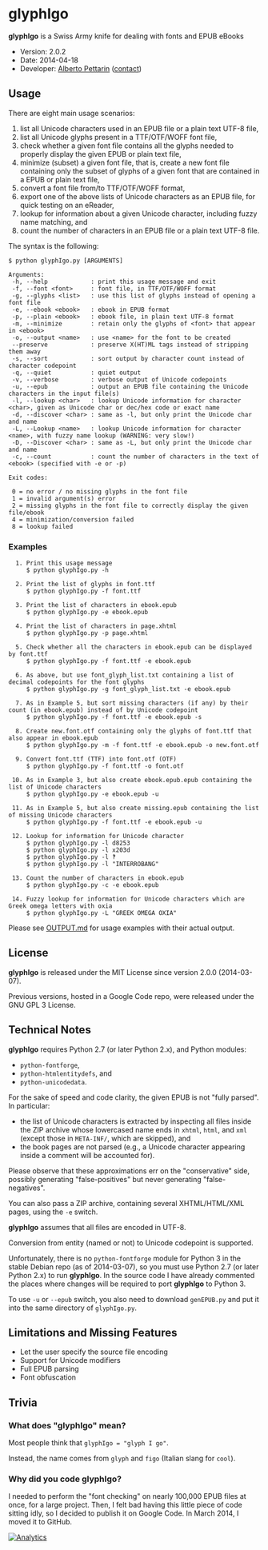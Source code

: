 # glyphIgo

**glyphIgo** is a Swiss Army knife for dealing with fonts and EPUB eBooks

* Version: 2.0.2
* Date: 2014-04-18
* Developer: [Alberto Pettarin](http://www.albertopettarin.it/) ([contact](http://www.albertopettarin.it/contact.html))



## Usage

There are eight main usage scenarios:

1. list all Unicode characters used in an EPUB file or a plain text UTF-8 file,
2. list all Unicode glyphs present in a TTF/OTF/WOFF font file,
3. check whether a given font file contains all the glyphs needed to properly display the given EPUB or plain text file,
4. minimize (subset) a given font file, that is, create a new font file containing only the subset of glyphs of a given font that are contained in a EPUB or plain text file,
5. convert a font file from/to TTF/OTF/WOFF format,
6. export one of the above lists of Unicode characters as an EPUB file, for quick testing on an eReader,
7. lookup for information about a given Unicode character, including fuzzy name matching, and
8. count the number of characters in an EPUB file or a plain text UTF-8 file.

The syntax is the following:

```
$ python glyphIgo.py [ARGUMENTS]

Arguments:
 -h, --help            : print this usage message and exit
 -f, --font <font>     : font file, in TTF/OTF/WOFF format
 -g, --glyphs <list>   : use this list of glyphs instead of opening a font file
 -e, --ebook <ebook>   : ebook in EPUB format
 -p, --plain <ebook>   : ebook file, in plain text UTF-8 format
 -m, --minimize        : retain only the glyphs of <font> that appear in <ebook>
 -o, --output <name>   : use <name> for the font to be created
 --preserve            : preserve X(HT)ML tags instead of stripping them away
 -s, --sort            : sort output by character count instead of character codepoint
 -q, --quiet           : quiet output
 -v, --verbose         : verbose output of Unicode codepoints
 -u, --epub            : output an EPUB file containing the Unicode characters in the input file(s)
 -l, --lookup <char>   : lookup Unicode information for character <char>, given as Unicode char or dec/hex code or exact name
 -d, --discover <char> : same as -l, but only print the Unicode char and name
 -L, --Lookup <name>   : lookup Unicode information for character <name>, with fuzzy name lookup (WARNING: very slow!)
 -D, --Discover <char> : same as -L, but only print the Unicode char and name
 -c, --count           : count the number of characters in the text of <ebook> (specified with -e or -p)

Exit codes:

 0 = no error / no missing glyphs in the font file
 1 = invalid argument(s) error
 2 = missing glyphs in the font file to correctly display the given file/ebook
 4 = minimization/conversion failed
 8 = lookup failed
```

### Examples

```
  1. Print this usage message
     $ python glyphIgo.py -h

  2. Print the list of glyphs in font.ttf
     $ python glyphIgo.py -f font.ttf

  3. Print the list of characters in ebook.epub
     $ python glyphIgo.py -e ebook.epub

  4. Print the list of characters in page.xhtml
     $ python glyphIgo.py -p page.xhtml

  5. Check whether all the characters in ebook.epub can be displayed by font.ttf
     $ python glyphIgo.py -f font.ttf -e ebook.epub

  6. As above, but use font_glyph_list.txt containing a list of decimal codepoints for the font glyphs
     $ python glyphIgo.py -g font_glyph_list.txt -e ebook.epub

  7. As in Example 5, but sort missing characters (if any) by their count (in ebook.epub) instead of by Unicode codepoint
     $ python glyphIgo.py -f font.ttf -e ebook.epub -s

  8. Create new.font.otf containing only the glyphs of font.ttf that also appear in ebook.epub
     $ python glyphIgo.py -m -f font.ttf -e ebook.epub -o new.font.otf

  9. Convert font.ttf (TTF) into font.otf (OTF)
     $ python glyphIgo.py -f font.ttf -o font.otf

 10. As in Example 3, but also create ebook.epub.epub containing the list of Unicode characters
     $ python glyphIgo.py -e ebook.epub -u

 11. As in Example 5, but also create missing.epub containing the list of missing Unicode characters
     $ python glyphIgo.py -f font.ttf -e ebook.epub -u

 12. Lookup for information for Unicode character
     $ python glyphIgo.py -l d8253
     $ python glyphIgo.py -l x203d
     $ python glyphIgo.py -l ‽
     $ python glyphIgo.py -l "INTERROBANG"

 13. Count the number of characters in ebook.epub
     $ python glyphIgo.py -c -e ebook.epub

 14. Fuzzy lookup for information for Unicode characters which are Greek omega letters with oxia
     $ python glyphIgo.py -L "GREEK OMEGA OXIA"
```

Please see [OUTPUT.md](OUTPUT.md) for usage examples with their actual output.



## License

**glyphIgo** is released under the MIT License since version 2.0.0 (2014-03-07).

Previous versions, hosted in a Google Code repo, were released under the GNU GPL 3 License.



## Technical Notes

**glyphIgo** requires Python 2.7 (or later Python 2.x), and Python modules:

* `python-fontforge`,
* `python-htmlentitydefs`, and
* `python-unicodedata`.

For the sake of speed and code clarity, the given EPUB is not "fully parsed".
In particular:

* the list of Unicode characters is extracted by inspecting all files inside the ZIP archive whose lowercased name ends in `xhtml`, `html`, and `xml` (except those in `META-INF/`, which are skipped), and
* the book pages are not parsed (e.g., a Unicode character appearing inside a comment will be accounted for).

Please observe that these approximations err on the "conservative" side, possibly generating "false-positives" but never generating "false-negatives".

You can also pass a ZIP archive, containing several XHTML/HTML/XML pages, using the `-e` switch.

**glyphIgo** assumes that all files are encoded in UTF-8.

Conversion from entity (named or not) to Unicode codepoint is supported.

Unfortunately, there is no `python-fontforge` module for Python 3 in the stable Debian repo (as of 2014-03-07), so you must use Python 2.7 (or later Python 2.x) to run **glyphIgo**. In the source code I have already commented the places where changes will be required to port **glyphIgo** to Python 3.

To use `-u` or `--epub` switch, you also need to download `genEPUB.py` and put it into the same directory of `glyphIgo.py`.



## Limitations and Missing Features 

* Let the user specify the source file encoding
* Support for Unicode modifiers
* Full EPUB parsing
* Font obfuscation



## Trivia

### What does "glyphIgo" mean?

Most people think that `glyphIgo = "glyph I go"`.

Instead, the name comes from `glyph` and `figo` (Italian slang for `cool`).

### Why did you code glyphIgo?

I needed to perform the "font checking" on nearly 100,000 EPUB files at once, for a large project. Then, I felt bad having this little piece of code sitting idly, so I decided to publish it on Google Code. In March 2014, I moved it to GitHub.

[![Analytics](https://ga-beacon.appspot.com/UA-52776738-1/glyphIgo)](http://www.albertopettarin.it)

